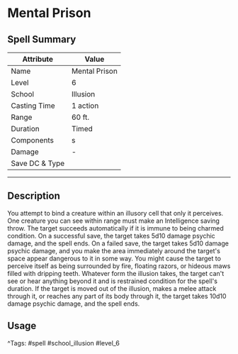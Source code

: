 # Mental Prison

## Spell Summary

| Attribute        | Value                  |
|------------------|------------------------|
| Name             | Mental Prison                 |
| Level            | 6                |
| School           | Illusion          |
| Casting Time     | 1 action              |
| Range            | 60 ft.            |
| Duration         | Timed             |
| Components       | s             |
| Damage           | -               |
| Save DC & Type   |              |

---

## Description

You attempt to bind a creature within an illusory cell that only it perceives. One creature you can see within range must make an Intelligence saving throw. The target succeeds automatically if it is immune to being charmed condition. On a successful save, the target takes 5d10 damage psychic damage, and the spell ends. On a failed save, the target takes 5d10 damage psychic damage, and you make the area immediately around the target's space appear dangerous to it in some way. You might cause the target to perceive itself as being surrounded by fire, floating razors, or hideous maws filled with dripping teeth. Whatever form the illusion takes, the target can't see or hear anything beyond it and is restrained condition for the spell's duration. If the target is moved out of the illusion, makes a melee attack through it, or reaches any part of its body through it, the target takes 10d10 damage psychic damage, and the spell ends.

## Usage


^Tags: #spell #school_illusion #level_6